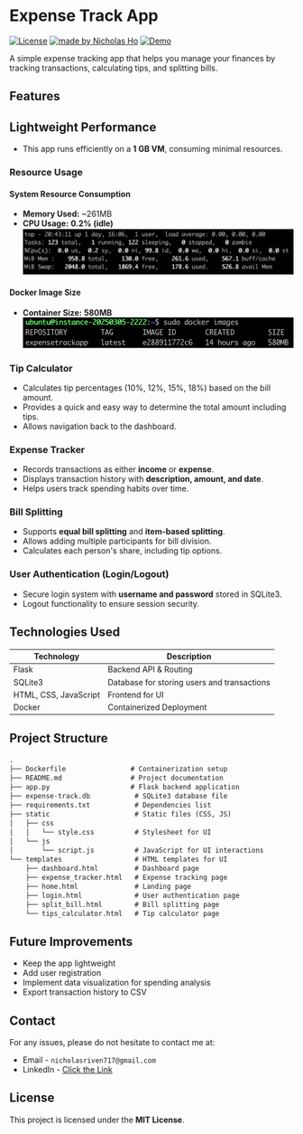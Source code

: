 # Expense Track App

[![License](https://img.shields.io/github/license/dec0dOS/amazing-github-template.svg?style=flat-square)](LICENSE)
[![made by Nicholas Ho](https://img.shields.io/badge/Created%20by-NicholasHo-red.svg?style=flat-square)](https://www.linkedin.com/in/nicholaschho/)
[![Demo](https://img.shields.io/badge/Demo%20site-blue)](http://192.18.148.63)

A simple expense tracking app that helps you manage your finances by tracking transactions, calculating tips, and splitting bills.

## Features

## Lightweight Performance

- This app runs efficiently on a **1 GB VM**, consuming minimal resources.

### **Resource Usage**

#### **System Resource Consumption**
- **Memory Used:** ~261MB  
- **CPU Usage:** **0.2% (idle)**  
    ![System Performance](/performances/system-performance.png)

#### **Docker Image Size**
- **Container Size:** **580MB**  
![Docker Image](/performances/docker-image-size.png)

### Tip Calculator
- Calculates tip percentages (10%, 12%, 15%, 18%) based on the bill amount.
- Provides a quick and easy way to determine the total amount including tips.
- Allows navigation back to the dashboard.


### Expense Tracker
- Records transactions as either **income** or **expense**.
- Displays transaction history with **description, amount, and date**.
- Helps users track spending habits over time.

### Bill Splitting
- Supports **equal bill splitting** and **item-based splitting**.
- Allows adding multiple participants for bill division.
- Calculates each person's share, including tip options.

### User Authentication (Login/Logout)
- Secure login system with **username and password** stored in SQLite3.
- Logout functionality to ensure session security.

## Technologies Used
| Technology | Description           |
|--|-----------------------|
| Flask | Backend API & Routing |
| SQLite3 | Database for storing users and transactions |
| HTML, CSS, JavaScript | Frontend for UI |
| Docker | Containerized Deployment |

## Project Structure
```
.
├── Dockerfile                # Containerization setup
├── README.md                 # Project documentation
├── app.py                    # Flask backend application
├── expense-track.db           # SQLite3 database file
├── requirements.txt           # Dependencies list
├── static                     # Static files (CSS, JS)
│   ├── css
│   │   └── style.css          # Stylesheet for UI
│   └── js
│       └── script.js          # JavaScript for UI interactions
└── templates                  # HTML templates for UI
    ├── dashboard.html         # Dashboard page
    ├── expense_tracker.html   # Expense tracking page
    ├── home.html              # Landing page
    ├── login.html             # User authentication page
    ├── split_bill.html        # Bill splitting page
    └── tips_calculator.html   # Tip calculator page
```

## Future Improvements
- Keep the app lightweight 
- Add user registration  
- Implement data visualization for spending analysis  
- Export transaction history to CSV

## Contact
For any issues, please do not hesitate to contact me at:
- Email - `nicholasriven717@gmail.com`
- LinkedIn - [Click the Link](https://www.linkedin.com/in/nicholaschho/)

## License
This project is licensed under the **MIT License**.